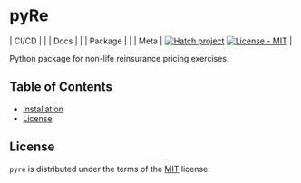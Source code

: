 # pyRe

| CI/CD | |
| Docs | |
| Package |  |
| Meta | [![Hatch project](https://img.shields.io/badge/%F0%9F%A5%9A-Hatch-4051b5.svg)](https://github.com/pypa/hatch) [![License - MIT](https://img.shields.io/badge/license-MIT-9400d3.svg)](https://spdx.org/licenses/)  |


Python package for non-life reinsurance pricing exercises.

## Table of Contents

- [Installation](#installation)
- [License](#license)


## License

`pyre` is distributed under the terms of the [MIT](https://spdx.org/licenses/MIT.html) license.
